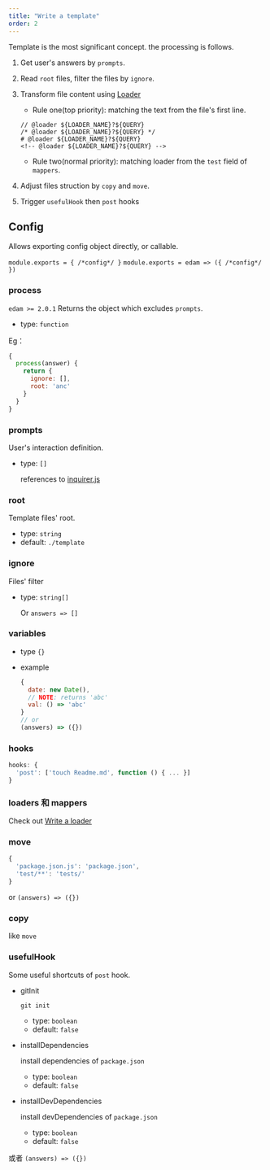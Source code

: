 ```yaml
---
title: "Write a template"
order: 2
---
```


Template is the most significant concept. the processing is follows.

1. Get user's answers by `prompts`.
2. Read `root` files, filter the files by `ignore`.
3. Transform file content using [Loader](./write-loader.md)

   * Rule one(top priority): matching the text from the file's first line.

   ```text
   // @loader ${LOADER_NAME}?${QUERY}
   /* @loader ${LOADER_NAME}?${QUERY} */
   # @loader ${LOADER_NAME}?${QUERY}
   <!-- @loader ${LOADER_NAME}?${QUERY} -->
   ```

   * Rule two(normal priority): matching loader from the `test` field of `mappers`.

4. Adjust files struction by `copy` and `move`.
5. Trigger `usefulHook` then `post` hooks

## Config

Allows exporting config object directly, or callable.

`module.exports = { /*config*/ }`
`module.exports = edam => ({ /*config*/ })`

### process

`edam >= 2.0.1`  Returns the object which excludes `prompts`.

* type: `function`

Eg：
```javascript
{
  process(answer) {
    return {
      ignore: [],
      root: 'anc'
    }
  }
}
```

### prompts

User's interaction definition.

* type: `[]`

  references to [inquirer.js](https://github.com/SBoudrias/Inquirer.js/)

### root

Template files' root.

* type: `string`
* default: `./template`

### ignore

Files' filter

* type: `string[]`

  Or `answers => []`

### variables

* type `{}`
* example

  ```javascript
  {
    date: new Date(),
    // NOTE: returns 'abc'
    val: () => 'abc'
  }
  // or
  (answers) => ({})
  ```

### hooks

```javascript
hooks: {
  'post': ['touch Readme.md', function () { ... }]
}
```

### loaders 和 mappers

Check out [Write a loader](./write-loader.md)

### move

```javascript
{
  'package.json.js': 'package.json',
  'test/**': 'tests/'
}
```

or `(answers) => ({})`

### copy

like `move`

### usefulHook

Some useful shortcuts of `post` hook. 

* gitInit

  `git init`

  * type: `boolean`
  * default: `false`

* installDependencies

  install dependencies of `package.json`

  * type: `boolean`
  * default: `false`

* installDevDependencies

  install devDependencies of `package.json`

  * type: `boolean`
  * default: `false`

或者 `(answers) => ({})`
